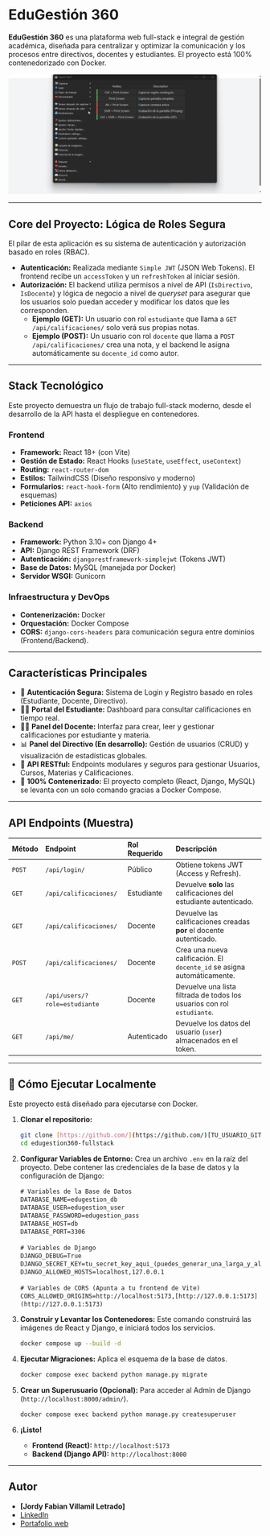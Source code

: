 # EduGestión 360

**EduGestión 360** es una plataforma web full-stack e integral de gestión académica, diseñada para centralizar y optimizar la comunicación y los procesos entre directivos, docentes y estudiantes. El proyecto está 100% contenedorizado con Docker.

![Demo de EduGestión 360](docs/demo.gif)


---

## Core del Proyecto: Lógica de Roles Segura

El pilar de esta aplicación es su sistema de autenticación y autorización basado en roles (RBAC).

* **Autenticación:** Realizada mediante `Simple JWT` (JSON Web Tokens). El frontend recibe un `accessToken` y un `refreshToken` al iniciar sesión.
* **Autorización:** El backend utiliza permisos a nivel de API (`IsDirectivo`, `IsDocente`) y lógica de negocio a nivel de *queryset* para asegurar que los usuarios solo puedan acceder y modificar los datos que les corresponden.
    * **Ejemplo (GET):** Un usuario con rol `estudiante` que llama a `GET /api/calificaciones/` solo verá sus propias notas.
    * **Ejemplo (POST):** Un usuario con rol `docente` que llama a `POST /api/calificaciones/` crea una nota, y el backend le asigna automáticamente su `docente_id` como autor.

---

## Stack Tecnológico

Este proyecto demuestra un flujo de trabajo full-stack moderno, desde el desarrollo de la API hasta el despliegue en contenedores.

### Frontend
* **Framework:** React 18+ (con Vite)
* **Gestión de Estado:** React Hooks (`useState`, `useEffect`, `useContext`)
* **Routing:** `react-router-dom`
* **Estilos:** TailwindCSS (Diseño responsivo y moderno)
* **Formularios:** `react-hook-form` (Alto rendimiento) y `yup` (Validación de esquemas)
* **Peticiones API:** `axios`

### Backend
* **Framework:** Python 3.10+ con Django 4+
* **API:** Django REST Framework (DRF)
* **Autenticación:** `djangorestframework-simplejwt` (Tokens JWT)
* **Base de Datos:** MySQL (manejada por Docker)
* **Servidor WSGI:** Gunicorn

### Infraestructura y DevOps
* **Contenerización:** Docker
* **Orquestación:** Docker Compose
* **CORS:** `django-cors-headers` para comunicación segura entre dominios (Frontend/Backend).

---

## Características Principales

* 🔐 **Autenticación Segura:** Sistema de Login y Registro basado en roles (Estudiante, Docente, Directivo).
* 👨‍🎓 **Portal del Estudiante:** Dashboard para consultar calificaciones en tiempo real.
* 👩‍🏫 **Panel del Docente:** Interfaz para crear, leer y gestionar calificaciones por estudiante y materia.
* 📊 **Panel del Directivo (En desarrollo):** Gestión de usuarios (CRUD) y visualización de estadísticas globales.
* 🧱 **API RESTful:** Endpoints modulares y seguros para gestionar Usuarios, Cursos, Materias y Calificaciones.
* 🐳 **100% Contenerizado:** El proyecto completo (React, Django, MySQL) se levanta con un solo comando gracias a Docker Compose.

---

## API Endpoints (Muestra)

| Método | Endpoint | Rol Requerido | Descripción |
| :--- | :--- | :--- | :--- |
| `POST` | `/api/login/` | Público | Obtiene tokens JWT (Access y Refresh). |
| `GET` | `/api/calificaciones/` | Estudiante | Devuelve **solo** las calificaciones del estudiante autenticado. |
| `GET` | `/api/calificaciones/` | Docente | Devuelve las calificaciones creadas **por** el docente autenticado. |
| `POST` | `/api/calificaciones/` | Docente | Crea una nueva calificación. El `docente_id` se asigna automáticamente. |
| `GET` | `/api/users/?role=estudiante` | Docente | Devuelve una lista filtrada de todos los usuarios con rol `estudiante`. |
| `GET` | `/api/me/` | Autenticado | Devuelve los datos del usuario (`user`) almacenados en el token. |

---

## 🚀 Cómo Ejecutar Localmente

Este proyecto está diseñado para ejecutarse con Docker.

1.  **Clonar el repositorio:**
    ```bash
    git clone [https://github.com/](https://github.com/)[TU_USUARIO_GITHUB]/edugestion360-fullstack.git
    cd edugestion360-fullstack
    ```

2.  **Configurar Variables de Entorno:**
    Crea un archivo `.env` en la raíz del proyecto. Debe contener las credenciales de la base de datos y la configuración de Django:

    ```env
    # Variables de la Base de Datos
    DATABASE_NAME=edugestion_db
    DATABASE_USER=edugestion_user
    DATABASE_PASSWORD=edugestion_pass
    DATABASE_HOST=db
    DATABASE_PORT=3306

    # Variables de Django
    DJANGO_DEBUG=True
    DJANGO_SECRET_KEY=tu_secret_key_aqui_(puedes_generar_una_larga_y_aleatoria)
    DJANGO_ALLOWED_HOSTS=localhost,127.0.0.1

    # Variables de CORS (Apunta a tu frontend de Vite)
    CORS_ALLOWED_ORIGINS=http://localhost:5173,[http://127.0.0.1:5173](http://127.0.0.1:5173)
    ```

3.  **Construir y Levantar los Contenedores:**
    Este comando construirá las imágenes de React y Django, e iniciará todos los servicios.
    ```bash
    docker compose up --build -d
    ```

4.  **Ejecutar Migraciones:**
    Aplica el esquema de la base de datos.
    ```bash
    docker compose exec backend python manage.py migrate
    ```

5.  **Crear un Superusuario (Opcional):**
    Para acceder al Admin de Django (`http://localhost:8000/admin/`).
    ```bash
    docker compose exec backend python manage.py createsuperuser
    ```

6.  **¡Listo!**
    * **Frontend (React):** `http://localhost:5173`
    * **Backend (Django API):** `http://localhost:8000`

---

## Autor

* **[Jordy Fabian Villamil Letrado]**
* [LinkedIn](https://www.linkedin.com/in/jordy-fabian-villamil-letrado-32378b232/)
* [Portafolio web](https://jordyvillamil.github.io/#contactame)